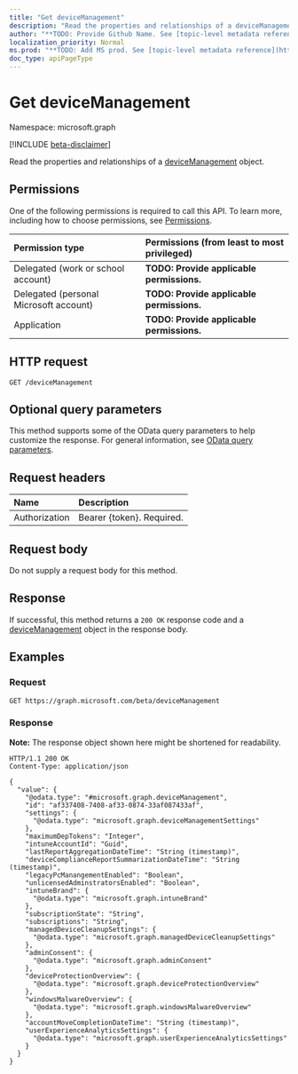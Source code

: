```yaml
---
title: "Get deviceManagement"
description: "Read the properties and relationships of a deviceManagement object."
author: "**TODO: Provide Github Name. See [topic-level metadata reference](https://msgo.azurewebsites.net/add/document/guidelines/metadata.html#topic-level-metadata)**"
localization_priority: Normal
ms.prod: "**TODO: Add MS prod. See [topic-level metadata reference](https://msgo.azurewebsites.net/add/document/guidelines/metadata.html#topic-level-metadata)**"
doc_type: apiPageType
---
```


# Get deviceManagement
Namespace: microsoft.graph

[!INCLUDE [beta-disclaimer](../../includes/beta-disclaimer.md)]

Read the properties and relationships of a [deviceManagement](../resources/intune-devicemanagement.md) object.

## Permissions
One of the following permissions is required to call this API. To learn more, including how to choose permissions, see [Permissions](/graph/permissions-reference).

|Permission type|Permissions (from least to most privileged)|
|:---|:---|
|Delegated (work or school account)|**TODO: Provide applicable permissions.**|
|Delegated (personal Microsoft account)|**TODO: Provide applicable permissions.**|
|Application|**TODO: Provide applicable permissions.**|

## HTTP request

<!-- {
  "blockType": "ignored"
}
-->
``` http
GET /deviceManagement
```

## Optional query parameters
This method supports some of the OData query parameters to help customize the response. For general information, see [OData query parameters](/graph/query-parameters).

## Request headers
|Name|Description|
|:---|:---|
|Authorization|Bearer {token}. Required.|

## Request body
Do not supply a request body for this method.

## Response

If successful, this method returns a `200 OK` response code and a [deviceManagement](../resources/intune-devicemanagement.md) object in the response body.

## Examples

### Request
<!-- {
  "blockType": "request",
  "name": "get_devicemanagement"
}
-->
``` http
GET https://graph.microsoft.com/beta/deviceManagement
```


### Response
**Note:** The response object shown here might be shortened for readability.
<!-- {
  "blockType": "response",
  "truncated": true,
  "@odata.type": "microsoft.graph.deviceManagement"
}
-->
``` http
HTTP/1.1 200 OK
Content-Type: application/json

{
  "value": {
    "@odata.type": "#microsoft.graph.deviceManagement",
    "id": "af337408-7408-af33-0874-33af087433af",
    "settings": {
      "@odata.type": "microsoft.graph.deviceManagementSettings"
    },
    "maximumDepTokens": "Integer",
    "intuneAccountId": "Guid",
    "lastReportAggregationDateTime": "String (timestamp)",
    "deviceComplianceReportSummarizationDateTime": "String (timestamp)",
    "legacyPcManangementEnabled": "Boolean",
    "unlicensedAdminstratorsEnabled": "Boolean",
    "intuneBrand": {
      "@odata.type": "microsoft.graph.intuneBrand"
    },
    "subscriptionState": "String",
    "subscriptions": "String",
    "managedDeviceCleanupSettings": {
      "@odata.type": "microsoft.graph.managedDeviceCleanupSettings"
    },
    "adminConsent": {
      "@odata.type": "microsoft.graph.adminConsent"
    },
    "deviceProtectionOverview": {
      "@odata.type": "microsoft.graph.deviceProtectionOverview"
    },
    "windowsMalwareOverview": {
      "@odata.type": "microsoft.graph.windowsMalwareOverview"
    },
    "accountMoveCompletionDateTime": "String (timestamp)",
    "userExperienceAnalyticsSettings": {
      "@odata.type": "microsoft.graph.userExperienceAnalyticsSettings"
    }
  }
}
```


